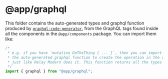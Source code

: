 # @app/graphql

This folder contains the auto-generated types and graphql function produced by
[`graphql-code-generator`](https://github.com/dotansimha/graphql-code-generator),
from the GraphQL tags found inside all the components in the `@app/components`
package. You can import them like:

```js
/*
 * e.g. if you have `mutation DoTheThing { ... }`, then you can import
 * the auto-generated graphql function to create the operation in the component
 * just like Relay Modern does it. This function returns all the types of the operation.
 */
import { graphql } from "@app/graphql";
```
